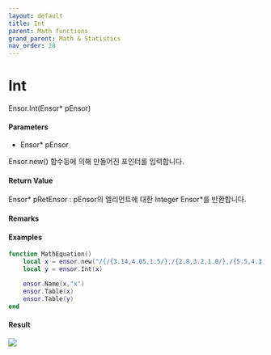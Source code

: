 ```yaml
---
layout: default
title: Int
parent: Math functions
grand_parent: Math & Statistics
nav_order: 28
---
```


# Int

Ensor.Int\(Ensor\* pEnsor\)

#### Parameters

* Ensor\* pEnsor

Ensor.new\(\) 함수등에 의해 만들어진 포인터를 입력합니다.

#### Return Value

Ensor\* pRetEnsor : pEnsor의 엘리먼트에 대한 Integer Ensor\*를 반환합니다.

#### Remarks

#### Examples

```lua
function MathEquation()
	local x = ensor.new("/{/{3.14,4.05,1.5/},/{2.8,3.2,1.0/},/{5.5,4.3,7.2/}/}")
	local y = ensor.Int(x)

	ensor.Name(x,"x")
	ensor.Table(x)
	ensor.Table(y)
end
```

#### Result

![](/MathAPI/IntResult.png)

